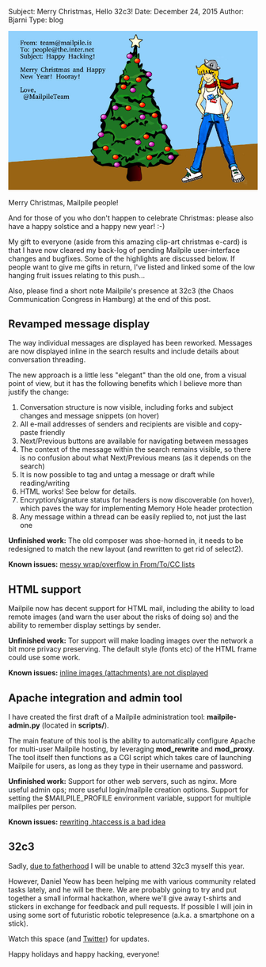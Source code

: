 Subject: Merry Christmas, Hello 32c3!
Date: December 24, 2015
Author: Bjarni
Type: blog

<img src="/files/2015-12-Merry-Xmas.jpg">

Merry Christmas, Mailpile people!

And for those of you who don't happen to celebrate Christmas: please
also have a happy solstice and a happy new year! :-)

My gift to everyone (aside from this amazing clip-art christmas e-card)
is that I have now cleared my back-log of pending Mailpile
user-interface changes and bugfixes. Some of the highlights are
discussed below. If people want to give me gifts in return, I've listed
and linked some of the low hanging fruit issues relating to this push...

Also, please find a short note Mailpile's presence at 32c3 (the Chaos
Communication Congress in Hamburg) at the end of this post.


## Revamped message display

The way individual messages are displayed has been reworked. Messages
are now displayed inline in the search results and include details about
conversation threading.

The new approach is a little less "elegant" than the old one, from a
visual point of view, but it has the following benefits which I believe
more than justify the change:

1. Conversation structure is now visible, including forks and subject changes
   and message snippets (on hover)
2. All e-mail addresses of senders and recipients are visible and copy-paste
   friendly
3. Next/Previous buttons are available for navigating between messages
4. The context of the message within the search remains visible, so there
   is no confusion about what Next/Previous means (as it depends on the
   search)
5. It is now possible to tag and untag a message or draft while reading/writing
6. HTML works! See below for details.
7. Encryption/signature status for headers is now discoverable (on hover),
   which paves the way for implementing Memory Hole header protection
8. Any message within a thread can be easily replied to, not just the last one

**Unfinished work:** The old composer was shoe-horned in, it needs to be
redesigned to match the new layout (and rewritten to get rid of
select2).

**Known issues:** [messy wrap/overflow in From/To/CC lists](https://github.com/mailpile/Mailpile/issues/1477)


## HTML support

Mailpile now has decent support for HTML mail, including the ability to
load remote images (and warn the user about the risks of doing so) and
the ability to remember display settings by sender.

**Unfinished work:** Tor support will make loading images over the
network a bit more privacy preserving. The default style (fonts etc) of
the HTML frame could use some work.

**Known issues:** [inline images (attachments) are not displayed](https://github.com/mailpile/Mailpile/issues/1476)


## Apache integration and admin tool

I have created the first draft of a Mailpile administration tool:
**mailpile-admin.py** (located in **scripts/**).

The main feature of this tool is the ability to automatically configure
Apache for multi-user Mailpile hosting, by leveraging **mod_rewrite**
and **mod_proxy**.  The tool itself then functions as a CGI script which
takes care of launching Mailpile for users, as long as they type in
their username and password.

**Unfinished work:** Support for other web servers, such as nginx. More
useful admin ops; more useful login/mailpile creation options. Support
for setting the $MAILPILE_PROFILE environment variable, support for
multiple mailpiles per person.

**Known issues:** [rewriting .htaccess is a bad idea](https://github.com/mailpile/Mailpile/issues/1478)


## 32c3

Sadly, [due to fatherhood](2015-12-03_Why_so_Quiet.html) I will be
unable to attend 32c3 myself this year.

However, Daniel Yeow has been helping me with various community related
tasks lately, and he will be there. We are probably going to try and put
together a small informal hackathon, where we'll give away t-shirts and
stickers in exchange for feedback and pull requests. If possible I will
join in using some sort of futuristic robotic telepresence (a.k.a. a
smartphone on a stick).

Watch this space (and [Twitter](https://twitter.com/MailpileTeam)) for
updates.

Happy holidays and happy hacking, everyone!

